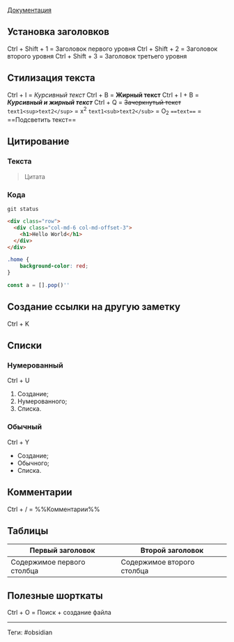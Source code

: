 [Документация](https://publish.obsidian.md/help-ru/%D0%A0%D1%83%D0%BA%D0%BE%D0%B2%D0%BE%D0%B4%D1%81%D1%82%D0%B2%D0%B0/%D0%A4%D0%BE%D1%80%D0%BC%D0%B0%D1%82%D0%B8%D1%80%D0%BE%D0%B2%D0%B0%D0%BD%D0%B8%D0%B5+%D0%B7%D0%B0%D0%BC%D0%B5%D1%82%D0%BE%D0%BA)
## Установка заголовков
Ctrl + Shift + 1 = Заголовок первого уровня
Ctrl + Shift + 2 = Заголовок второго уровня
Ctrl + Shift + 3 = Заголовок третьего уровня

## Стилизация текста
Ctrl + I = *Курсивный текст*
Ctrl + B = **Жирный текст**
Ctrl + I + B = ***Курсивный и жирный текст***
Ctrl + Q = ~~Зачеркнутый текст~~ 
`text1<sup>text2</sup>` = x<sup>2</sup>
`text1<sub>text2</sub>` = O<sub>2</sub>
`==text==` = ==Подсветить текст==

## Цитирование
### Текста
> Цитата

### Кода
`git status`

```html
<div class="row">
  <div class="col-md-6 col-md-offset-3">
    <h1>Hello World</h1>
  </div>
</div>
```

```css
.home {
	background-color: red;
}
```

```js
const a = [].pop()''
```

## Создание ссылки на другую заметку
Ctrl + K

## Списки
### Нумерованный
Ctrl + U
1. Создание;
2. Нумерованного;
3. Списка.

### Обычный
Ctrl + Y
- Создание;
- Обычного;
- Списка.

## Комментарии
Ctrl + / = %%Комментарии%%

## Таблицы
Первый заголовок | Второй заголовок
----|----
Содержимое первого столбца | Содержимое второго столбца

## Полезные шорткаты
Ctrl + O = Поиск + создание файла

---
Теги: #obsidian